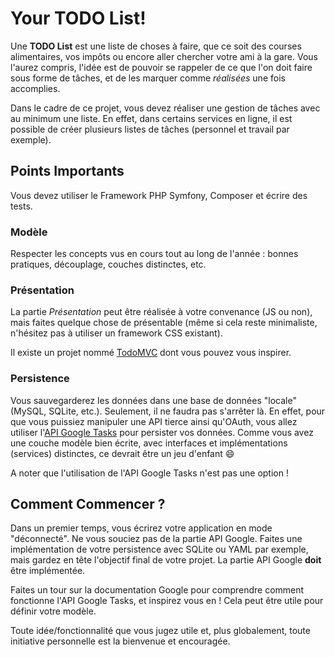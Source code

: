 Your TODO List!
===============

Une **TODO List** est une liste de choses à faire, que ce soit des courses
alimentaires, vos impôts ou encore aller chercher votre ami à la gare. Vous
l'aurez compris, l'idée est de pouvoir se rappeler de ce que l'on doit faire
sous forme de tâches, et de les marquer comme _réalisées_ une fois accomplies.

Dans le cadre de ce projet, vous devez réaliser une gestion de tâches avec au
minimum une liste. En effet, dans certains services en ligne, il est possible de
créer plusieurs listes de tâches (personnel et travail par exemple).


## Points Importants

Vous devez utiliser le Framework PHP Symfony, Composer et écrire des tests.

### Modèle

Respecter les concepts vus en cours tout au long de l'année : bonnes pratiques,
découplage, couches distinctes, etc.

### Présentation

La partie _Présentation_ peut être réalisée à votre convenance (JS ou non), mais
faites quelque chose de présentable (même si cela reste minimaliste, n'hésitez
pas à utiliser un framework CSS existant).

Il existe un projet nommé [TodoMVC](http://todomvc.com/) dont vous pouvez vous
inspirer.

### Persistence

Vous sauvegarderez les données dans une base de données "locale" (MySQL, SQLite,
etc.). Seulement, il ne faudra pas s'arrêter là.
En effet, pour que vous puissiez manipuler une API tierce ainsi qu'OAuth, vous
allez utiliser l'[API Google
Tasks](https://developers.google.com/google-apps/tasks/) pour persister vos
données. Comme vous avez une couche modèle bien écrite, avec interfaces et
implémentations (services) distinctes, ce devrait être un jeu d'enfant :smile:

A noter que l'utilisation de l'API Google Tasks n'est pas une option !


## Comment Commencer ?

Dans un premier temps, vous écrirez votre application en mode "déconnecté". Ne
vous souciez pas de la partie API Google. Faites une implémentation de votre
persistence avec SQLite ou YAML par exemple, mais gardez en tête l'objectif
final de votre projet. La partie API Google **doit** être implémentée.

Faites un tour sur la documentation Google pour comprendre comment fonctionne
l'API Google Tasks, et inspirez vous en ! Cela peut être utile pour définir
votre modèle.

Toute idée/fonctionnalité que vous jugez utile et, plus globalement, toute
initiative personnelle est la bienvenue et encouragée.
